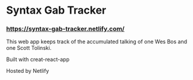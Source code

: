 # Syntax Gab Tracker
### https://syntax-gab-tracker.netlify.com/

This web app keeps track of the accumulated talking of one Wes Bos and one Scott Tolinski.

Built with creat-react-app

Hosted by Netlify
